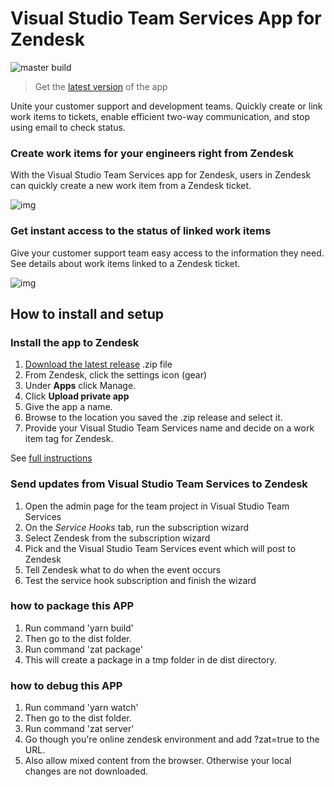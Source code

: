 # Visual Studio Team Services App for Zendesk

![master build](https://mseng.visualstudio.com/_apis/public/build/definitions/b924d696-3eae-4116-8443-9a18392d8544/6993/badge)

> Get the [latest version](https://github.com/Microsoft/vsts-zendesk-app/releases) of the app

Unite your customer support and development teams. Quickly create or link work items to tickets, enable efficient two-way communication, and stop using email to check status.

### Create work items for your engineers right from Zendesk

With the Visual Studio Team Services app for Zendesk, users in Zendesk can quickly create a new work item from a Zendesk ticket.

![img](images/zendesk-screen1.png)

### Get instant access to the status of linked work items

Give your customer support team easy access to the information they need. See details about work items linked to a Zendesk ticket.

![img](images/zendesk-linked.png)

## How to install and setup

### Install the app to Zendesk

1. [Download the latest release](https://github.com/Microsoft/vsts-zendesk-app/releases) .zip file
1. From Zendesk, click the settings icon (gear)
1. Under **Apps** click Manage.
1. Click **Upload private app**
1. Give the app a name.
1. Browse to the location you saved the .zip release and select it.
1. Provide your Visual Studio Team Services name and decide on a work item tag for Zendesk.

See [full instructions](https://www.visualstudio.com/docs/marketplace/integrate/service-hooks/services/zendesk)

### Send updates from Visual Studio Team Services to Zendesk

1. Open the admin page for the team project in Visual Studio Team Services
2. On the *Service Hooks* tab, run the subscription wizard
3. Select Zendesk from the subscription wizard
4. Pick and the Visual Studio Team Services event which will post to Zendesk
5. Tell Zendesk what to do when the event occurs
6. Test the service hook subscription and finish the wizard

### how to package this APP

1. Run command 'yarn build'
2. Then go to the dist folder.
3. Run command 'zat package'
4. This will create a package in a tmp folder in de dist directory.

### how to debug this APP

1. Run command 'yarn watch'
2. Then go to the dist folder.
3. Run command 'zat server'
4. Go though you're online zendesk environment and add ?zat=true to the URL.
5. Also allow mixed content from the browser. Otherwise your local changes are not downloaded.
